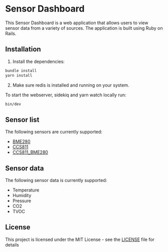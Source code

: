 # Sensor Dashboard
This Sensor Dashboard is a web application that allows users to view sensor data from a variety of sources. The application is built using Ruby on Rails.

## Installation
1. Install the dependencies:
```bash
bundle install
yarn install
```

2. Make sure redis is installed and running on your system.

To start the webserver, sidekiq and yarn watch locally run:
```bash
bin/dev
```

## Sensor list
The following sensors are currently supported:
- [BME280](https://www.adafruit.com/product/2652)
- [CCS811](https://www.adafruit.com/product/3566)
- [CCS811_BME280](https://www.bastelgarage.ch/ccs811-bme280-co2-air-quality-umwelt-sensor)

## Sensor data
The following sensor data is currently supported:
- Temperature
- Humidity
- Pressure
- CO2
- TVOC

## License
This project is licensed under the MIT License - see the [LICENSE](LICENSE) file for details
